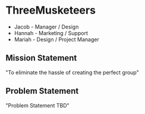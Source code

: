 # ThreeMusketeers
* Jacob - Manager / Design
* Hannah - Marketing / Support
* Mariah - Design / Project Manager

## Mission Statement
"To eliminate the hassle of creating the perfect group"

## Problem Statement
"Problem Statement TBD"
